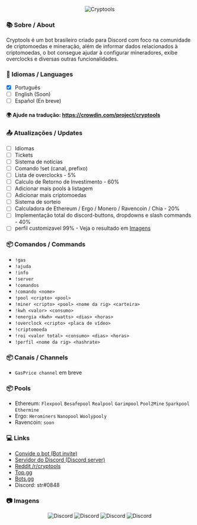 <p align="center">
  <img src="https://i.imgur.com/k1zv2eB.png" alt="Cryptools"/>
</p>

### 📚 Sobre / About
Cryptools é um bot brasileiro criado para Discord com foco na comunidade de criptomoedas e mineração, além de informar dados relacionados à criptomoedas, o bot consegue ajudar à configurar mineradores, exibe overclocks e diversas outras funcionalidades. 

### 🧩 Idiomas / Languages
- [x] Português
- [ ] English (Soon)
- [ ] Español (En breve)

#### 🌍 Ajude na tradução: https://crowdin.com/project/cryptools

### 📤 Atualizações / Updates
- [ ] Idiomas
- [ ] Tickets
- [ ] Sistema de notícias
- [ ] Comando !set (canal, prefixo)
- [ ] Lista de overclocks - 5%
- [ ] Calculo de Retorno de Investimento - 60%
- [ ] Adicionar mais pools à listagem
- [ ] Adicionar mais criptomoedas
- [ ] Sistema de sorteio
- [ ] Calculadora de Ethereum / Ergo / Monero / Ravencoin / Chia - 20%
- [ ] Implementação total do discord-buttons, dropdowns e slash commands - 40%
- [ ] perfil customizavel 99% - Veja o resultado em [Imagens](https://github.com/juni-or/cryptools#-imagens)

### 📦 Comandos / Commands
- `!gas`
- `!ajuda`
- `!info`
- `!server`
- `!comandos`
- `!comando <nome>`
- `!pool <cripto> <pool>`
- `!miner <cripto> <pool> <nome da rig> <carteira>`
- `!kwh <valor> <consumo>`
- `!energia <kwh> <watts> <dias> <horas>`
- `!overclock <cripto> <placa de vídeo>`
- `!criptomoeda`
- `!roi <valor total> <consumo> <dias> <horas>`
- `!perfil <nome da rig> <hashrate>`

### 📦 Canais / Channels
- `GasPrice channel` em breve

### 📦 Pools

- Ethereum: `Flexpool` `Besafepool` `Realpool` `Garimpool` `Pool2Mine` `Sparkpool` `Ethermine`
- Ergo: `Herominers` `Nanopool` `Woolypooly`
- Ravencoin: `soon`

### 💻 Links

- [Convide o bot (Bot invite)](https://discord.com/oauth2/authorize?client_id=863032603057061919&scope=bot&permissions=3960466673)
- [Servidor do Discord (Discord server)](https://discord.gg/7jVptS8Fym)
- [Reddit /r/cryptools](https://www.reddit.com/r/cryptools/)
- [Top.gg](https://top.gg/bot/863032603057061919)
- [Bots.gg](https://discord.bots.gg/bots/863032603057061919)
- Discord: str#0848

### 📷 Imagens

<p align="center">
  <img src="https://i.imgur.com/xsAeNIp.png" alt="Discord"/>
  <img src="https://i.imgur.com/hWeHjiw.png" alt="Discord"/>
  <img src="https://i.imgur.com/sO0qBA6.png" alt="Discord"/>
  <img src="https://i.imgur.com/DwDJuMy.png" alt="Discord"/>
</p>

